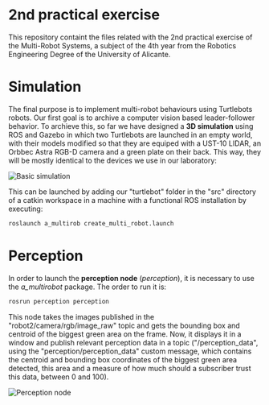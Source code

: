 # 2nd practical exercise
This repository containt the files related with the 2nd practical exercise of the Multi-Robot Systems, a subject of the 4th year from the Robotics Engineering Degree of the University of Alicante.

# Simulation
The final purpose is to implement multi-robot behaviours using Turtlebots robots. Our first goal is to archive a computer vision based leader-follower behavior. To archieve this, so far we have designed a **3D simulation** using ROS and Gazebo in which two Turtlebots are launched in an empty world, with their models modified so that they are equiped with a UST-10 LIDAR, an Orbbec Astra RGB-D camera and a green plate on their back. This way, they will be mostly identical to the devices we use in our laboratory:

![Basic simulation](https://github.com/sistemas-multirobot-grupo-2/practica-2/blob/master/multimedia/plain_simulation.png "Basic simulation")

This can be launched by adding our "turtlebot" folder in the "src" directory of a catkin workspace in a machine with a functional ROS installation by executing:
```bash
roslaunch a_multirob create_multi_robot.launch
```

# Perception
In order to launch the **perception node** (*perception*), it is necessary to use the *a_multirobot* package. The order to run it is:
```bash
rosrun perception perception
```
This node takes the images published in the "robot2/camera/rgb/image_raw" topic and gets the bounding box and centroid of the biggest green area on the frame. Now, it displays it in a window and publish relevant perception data in a topic ("/perception_data", using the "perception/perception_data" custom message, which contains the centroid and bounding box coordinates of the biggest green area detected, this area and a measure of how much should a subscriber trust this data, between 0 and 100).

![Perception node](https://github.com/sistemas-multirobot-grupo-2/practica-2/blob/master/multimedia/perception.png "Perception node")

